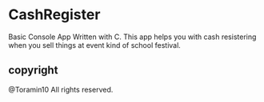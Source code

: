 # CashRegister
Basic Console App Written with C.
This app helps you with cash resistering when you sell things at event kind of school festival.

## copyright
@Toramin10 All rights reserved.
